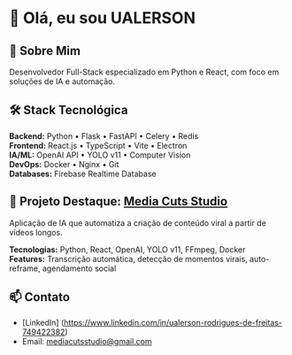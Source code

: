 # 👋 Olá, eu sou UALERSON

## 🚀 Sobre Mim
Desenvolvedor Full-Stack especializado em Python e React, com foco em soluções de IA e automação. 

## 🛠️ Stack Tecnológica

**Backend:** Python • Flask • FastAPI • Celery • Redis  
**Frontend:** React.js • TypeScript • Vite • Electron  
**IA/ML:** OpenAI API • YOLO v11 • Computer Vision  
**DevOps:** Docker • Nginx • Git  
**Databases:** Firebase Realtime Database  

## 🎯 Projeto Destaque: [Media Cuts Studio](https://mediacutsstudio.com/)
Aplicação de IA que automatiza a criação de conteúdo viral a partir de vídeos longos.

**Tecnologias:** Python, React, OpenAI, YOLO v11, FFmpeg, Docker  
**Features:** Transcrição automática, detecção de momentos virais, auto-reframe, agendamento social


## 📫 Contato
- [LinkedIn] (https://www.linkedin.com/in/ualerson-rodrigues-de-freitas-749422382)
- Email: mediacutsstudio@gmail.com
